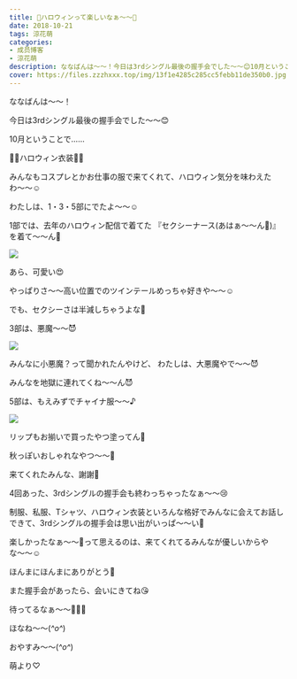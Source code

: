 ```yaml
---
title: 👻ハロウィンって楽しいなぁ〜〜🎃
date: 2018-10-21
tags: 涼花萌
categories: 
- 成员博客
- 涼花萌
description: ななばんは〜〜！今日は3rdシングル最後の握手会でした〜〜😊10月ということで……🎃👻ハロウィン衣装👻🎃みんなもコスプレとかお仕事の服で来てくれて、ハロウィ...
cover: https://files.zzzhxxx.top/img/13f1e4285c285cc5febb11de350b0.jpg 
---
```







ななばんは〜〜！




今日は3rdシングル最後の握手会でした〜〜😊



10月ということで……


🎃👻ハロウィン衣装👻🎃






みんなもコスプレとかお仕事の服で来てくれて、ハロウィン気分を味わえたわ〜〜☺️








わたしは、1・3・5部にでたよ〜〜☺️




1部では、去年のハロウィン配信で着てた
『セクシーナース(あはぁ〜〜ん💓)』
を着て〜〜ん💉

![](https://files.zzzhxxx.top/img/13f1e4285c285cc5febb11de350b0.jpg)




あら、可愛い😍





やっぱりさ〜〜高い位置でのツインテールめっちゃ好きや〜〜☺️


でも、セクシーさは半減しちゃうよな🙈










3部は、悪魔〜〜😈

![](https://files.zzzhxxx.top/img/13f1e4285c285cc5febb11de350b0-01.jpg)






みんなに小悪魔？って聞かれたんやけど、
わたしは、大悪魔やで〜〜😈


みんなを地獄に連れてくね〜〜ん😈









5部は、もえみずでチャイナ服〜〜♪

![](https://files.zzzhxxx.top/img/13f1e4285c285cc5febb11de350b0-02.jpg)





リップもお揃いで買ったやつ塗ってん💄


秋っぽいおしゃれなやつ〜〜💄







来てくれたみんな、謝謝💓












4回あった、3rdシングルの握手会も終わっちゃったなぁ〜〜😢





制服、私服、Tシャツ、ハロウィン衣装といろんな格好でみんなに会えてお話しできて、3rdシングルの握手会は思い出がいっぱ〜〜い💓







楽しかったなぁ〜〜💓って思えるのは、来てくれてるみんなが優しいからやな〜〜☺️







ほんまにほんまにありがとう💓







また握手会があったら、会いにきてね😘



待ってるなぁ〜〜💓💓💓





ほなね〜〜(*^o^*)

おやすみ〜〜(*^o^*)



萌より♡


